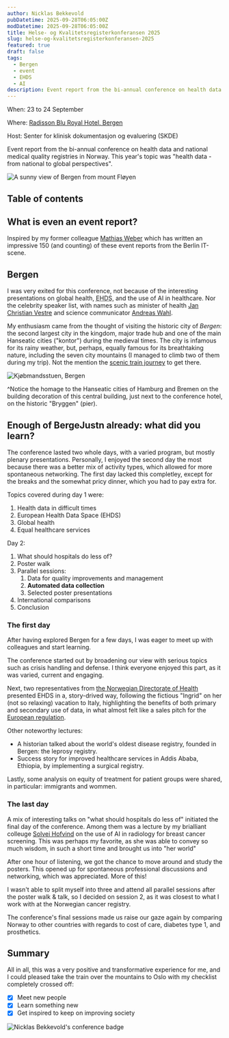 ```yaml
---
author: Nicklas Bekkevold
pubDatetime: 2025-09-28T06:05:00Z
modDatetime: 2025-09-28T06:05:00Z
title: Helse- og Kvalitetsregisterkonferansen 2025
slug: helse-og-kvalitetsregisterkonferansen-2025
featured: true
draft: false
tags:
  - Bergen
  - event
  - EHDS
  - AI
description: Event report from the bi-annual conference on health data and national medical quality registries in Norway. This year in Bergen.
---
```


When: 23 to 24 September

Where: [Radisson Blu Royal Hotel, Bergen](https://maps.app.goo.gl/9MtVKipKZ6f5WdFV8)

Host: Senter for klinisk dokumentasjon og evaluering (SKDE)

Event report from the bi-annual conference on health data and national medical quality registries in Norway. This year's topic was "health data - from national to global perspectives".

![A sunny view of Bergen from mount Fløyen](@/assets/images/bergen_sep_2025.jpg)

## Table of contents

## What is even an event report?

Inspired by my former colleague [Mathias Weber](https://www.linkedin.com/in/mathias-weber-176402166/recent-activity/articles/) which has written an impressive 150 (and counting) of these event reports from the Berlin IT-scene.

## Bergen

I was very exited for this conference, not because of the interesting presentations on global health, <abbr title="European Health Data Space">EHDS</abbr>, and the use of AI in healthcare. Nor the celebrity speaker list, with names such as minister of health [Jan Christian Vestre](https://www.regjeringen.no/en/dep/hod/organisation-and-management-of-the-ministry-of-health-and-care-services/minister-of-health-and-care-services-jan-christian-vestre/id3035364/) and science communicator [Andreas Wahl](https://andreaswahl.no/).

My enthusiasm came from the thought of visiting the historic city of _Bergen_: the second largest city in the kingdom, major trade hub and one of the main Hanseatic cities ("kontor") during the medieval times. The city is infamous for its rainy weather, but, perhaps, equally famous for its breathtaking nature, including the seven city mountains (I managed to climb two of them during my trip). Not the mention the [scenic train journey](https://www.lonelyplanet.com/articles/europes-best-train-journey) to get there.

![Kjøbmandsstuen, Bergen](@/assets/images/hanseatic_bergen.jpg)

^Notice the homage to the Hanseatic cities of Hamburg and Bremen on the building decoration of this central building, just next to the conference hotel, on the historic "Bryggen" (pier).

## Enough of BergeJustn already: what did you learn?

The conference lasted two whole days, with a varied program, but mostly plenary presentations. Personally, I enjoyed the second day the most because there was a better mix of activity types, which allowed for more spontaneous networking. The first day lacked this completley, except for the breaks and the somewhat pricy dinner, which you had to pay extra for.

Topics covered during day 1 were:

1. Health data in difficult times
2. European Health Data Space (EHDS)
3. Global health
4. Equal healthcare services

Day 2:

1. What should hospitals do less of?
2. Poster walk
3. Parallel sessions:
   1. Data for quality improvements and management
   2. **Automated data collection**
   3. Selected poster presentations
4. International comparisons
5. Conclusion

### The first day

After having explored Bergen for a few days, I was eager to meet up with colleagues and start learning.

The conference started out by broadening our view with serious topics such as crisis handling and defense. I think everyone enjoyed this part, as it was varied, current and engaging.

Next, two representatives from [the Norwegian Directorate of Health](https://www.helsedirektoratet.no/english/about-the-norwegian-directorate-of-health) presented EHDS in a, story-drived way, following the fictious "Ingrid" on her (not so relaxing) vacation to Italy, highlighting the benefits of both primary and secondary use of data, in what almost felt like a sales pitch for the [European regulation](https://health.ec.europa.eu/ehealth-digital-health-and-care/european-health-data-space-regulation-ehds_en).

Other noteworthy lectures:

- A historian talked about the world's oldest disease registry, founded in Bergen: the leprosy registry.
- Success story for improved healthcare services in Addis Ababa, Ethiopia, by implementing a surgical registry.

Lastly, some analysis on equity of treatment for patient groups were shared, in particular: immigrants and wommen.

### The last day

A mix of interesting talks on "what should hospitals do less of" initiated the final day of the conference. Among them was a lecture by my brialliant colleuge [Solvei Hofvind](https://www.fhi.no/om/organisasjon/mammografi/solveig-sand-hanssen-hofvind/) on the use of AI in radiology for breast cancer screening. This was perhaps my favorite, as she was able to convey so much wisdom, in such a short time and brought us into "her world"

After one hour of listening, we got the chance to move around and study the posters. This opened up for spontaneous professional discussions and networking, which was appreciated. More of this!

I wasn't able to split myself into three and attend all parallel sessions after the poster walk & talk, so I decided on session 2, as it was closest to what I work with at the Norwegian cancer registry.

The conference's final sessions made us raise our gaze again by comparing Norway to other countries with regards to cost of care, diabetes type 1, and prosthetics.

## Summary

All in all, this was a very positive and transformative experience for me, and I could pleased take the train over the mountains to Oslo with my checklist completely crossed off:

- [x] Meet new people
- [x] Learn something new
- [x] Get inspired to keep on improving society

![Nicklas Bekkevold's conference badge](@/assets/images/badge_bergen_sep_2025.jpg)
